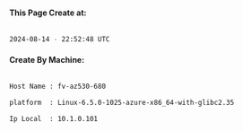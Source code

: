 
   
#### This Page Create at:

```bash

2024-08-14 - 22:52:48 UTC

```

#### Create By Machine:

```bash

Host Name : fv-az530-680

platform  : Linux-6.5.0-1025-azure-x86_64-with-glibc2.35

Ip Local  : 10.1.0.101

```

